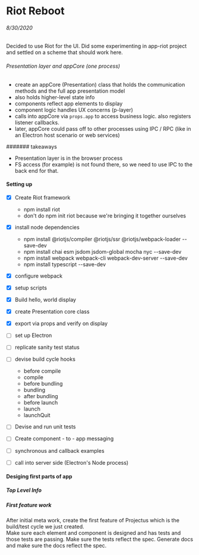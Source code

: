 # Riot Reboot

###### 8/30/2020
Decided to use Riot for the UI.
Did some experimenting in app-riot project and
settled on a scheme that should work here.

###### Presentation layer and appCore (one process)
- create an appCore (Presentation) class that holds the communication
methods and the full app presentation model
- also holds higher-level state info
- components reflect app elements to display
- component logic handles UX concerns (p-layer)
- calls into appCore via `props.app` to access
business logic. also registers listener callbacks.
- later, appCore could pass off to other processes
using IPC / RPC (like in an Electron host scenario or web services)

####### takeaways
- Presentation layer is in the browser process
- FS access (for example) is not found there, so
we need to use IPC to the back end for that.

#### Setting up

- [X] Create Riot framework
    -  npm install riot
    - don't do npm init riot because we're bringing it together ourselves

- [X] install node dependencies
    - npm install @riotjs/compiler @riotjs/ssr @riotjs/webpack-loader --save-dev 
    - npm install chai esm jsdom jsdom-global mocha nyc --save-dev
    - npm install webpack webpack-cli webpack-dev-server --save-dev
    - npm install typescript --save-dev
    
- [X] configure webpack
- [X] setup scripts
- [X] Build hello, world display
- [X] create Presentation core class
- [X] export via props and verify on display
- [ ] set up Electron
- [ ] replicate sanity test status
- [ ] devise build cycle hooks
    - before compile
    - compile
    - before bundling
    - bundling
    - after bundling
    - before launch
    - launch
    - launchQuit
- [ ] Devise and run unit tests    
- [ ] Create component - to - app messaging
- [ ] synchronous and callback examples
- [ ] call into server side (Electron's Node process)
#### Desiging first parts of app

##### Top Level Info

##### First feature work
After initial meta work, create the first feature
of Projectus which is the build/test cycle we
just created.  
Make sure each element and component is designed
and has tests and those tests are passing.
Make sure the tests reflect the spec.
Generate docs and make sure the docs reflect the spec.
 
    